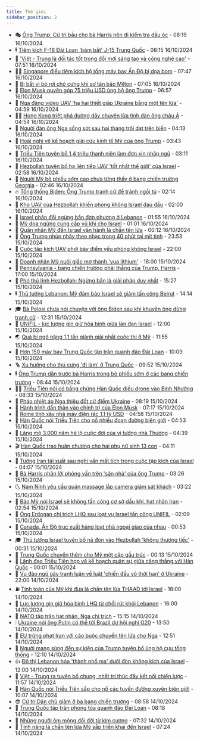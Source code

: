 ```yaml
---
title: Thế giới
sidebar_position: 2
---
```


<!-- vnexpress-the-gioi:START -->
- 🎭 [Ông Trump: Cử tri bầu cho bà Harris nên đi kiểm tra đầu óc](https://vnexpress.net/ong-trump-cu-tri-bau-cho-ba-harris-nen-di-kiem-tra-dau-oc-4804845.html) - 08:19 16/10/2024
- 🕴 [Tiêm kích F-16 Đài Loan &#39;bám bắt&#39; J-15 Trung Quốc](https://vnexpress.net/tiem-kich-f-16-dai-loan-bam-bat-j-15-trung-quoc-4804764.html) - 08:15 16/10/2024
- 🤭 [&#39;Việt - Trung là đối tác tốt trong đổi mới sáng tạo và công nghệ cao&#39;](https://vnexpress.net/viet-trung-la-doi-tac-tot-trong-doi-moi-sang-tao-va-cong-nghe-cao-4804121.html) - 07:51 16/10/2024
- 🧑‍💻 [Singapore điều tiêm kích hộ tống máy bay Ấn Độ bị dọa bom](https://vnexpress.net/singapore-dieu-tiem-kich-ho-tong-may-bay-an-do-bi-doa-bom-4804840.html) - 07:47 16/10/2024
- 🦏 [Bị bắt vì bỏ rơi chó cưng khi sơ tán bão Milton](https://vnexpress.net/bi-bat-vi-bo-roi-cho-cung-khi-so-tan-bao-milton-4804763.html) - 07:05 16/10/2024
- 🦒 [Elon Musk quyên góp 75 triệu USD ủng hộ ông Trump](https://vnexpress.net/elon-musk-quyen-gop-75-trieu-usd-ung-ho-ong-trump-4804711.html) - 06:57 16/10/2024
- 🌈 [Nga đăng video UAV &#39;hạ hai thiết giáp Ukraine bằng một tên lửa&#39;](https://vnexpress.net/nga-dang-video-uav-ha-hai-thiet-giap-ukraine-bang-mot-ten-lua-4804750.html) - 04:59 16/10/2024
- 🧑‍🏫 [Hong Kong triệt phá đường dây chuyên lừa tình đàn ông châu Á](https://vnexpress.net/hong-kong-triet-pha-duong-day-chuyen-lua-tinh-dan-ong-chau-a-4804658.html) - 04:54 16/10/2024
- 🐲 [Người đàn ông Nga sống sót sau hai tháng trôi dạt trên biển](https://vnexpress.net/nguoi-dan-ong-nga-song-sot-sau-hai-thang-troi-dat-tren-bien-4804705.html) - 04:13 16/10/2024
- 🦒 [Hoài nghi về kế hoạch giải cứu kinh tế Mỹ của ông Trump](https://vnexpress.net/hoai-nghi-ve-ke-hoach-giai-cuu-kinh-te-my-cua-ong-trump-4804439.html) - 03:43 16/10/2024
- 🐻 [Triều Tiên tuyên bố 1,4 triệu thanh niên làm đơn xin nhập ngũ](https://vnexpress.net/trieu-tien-tuyen-bo-1-4-trieu-thanh-nien-lam-don-xin-nhap-ngu-4804632.html) - 03:11 16/10/2024
- 🚀 [Hezbollah tuyên bố hạ liên tiếp UAV &#39;tốt nhất thế giới&#39; của Israel](https://vnexpress.net/hezbollah-tuyen-bo-ha-lien-tiep-uav-tot-nhat-the-gioi-cua-israel-4804639.html) - 02:58 16/10/2024
- 🥰 [Người Mỹ bỏ phiếu sớm cao chưa từng thấy ở bang chiến trường Georgia](https://vnexpress.net/nguoi-my-bo-phieu-som-cao-chua-tung-thay-o-bang-chien-truong-georgia-4804660.html) - 02:46 16/10/2024
- 🔥 [Tổng thống Biden: Ông Trump tranh cử để tránh ngồi tù](https://vnexpress.net/tong-thong-biden-ong-trump-tranh-cu-de-tranh-ngoi-tu-4804629.html) - 02:14 16/10/2024
- 🥳 [Kho UAV của Hezbollah khiến phòng không Israel đau đầu](https://vnexpress.net/kho-uav-cua-hezbollah-khien-phong-khong-israel-dau-dau-4804427.html) - 02:00 16/10/2024
- 💼 [Israel phản đối ngừng bắn đơn phương ở Lebanon](https://vnexpress.net/israel-phan-doi-ngung-ban-don-phuong-o-lebanon-4804614.html) - 01:55 16/10/2024
- 🤡 [Mỹ dọa ngừng cung cấp vũ khí cho Israel](https://vnexpress.net/my-doa-ngung-cung-cap-vu-khi-cho-israel-4804613.html) - 01:01 16/10/2024
- 🌁 [Quân nhân Mỹ đến Israel vận hành lá chắn tên lửa](https://vnexpress.net/quan-nhan-my-den-israel-van-hanh-la-chan-ten-lua-4804608.html) - 00:12 16/10/2024
- 🤩 [Ông Trump nhún nhảy theo nhạc trong 40 phút tại mít tinh](https://vnexpress.net/ong-trump-nhun-nhay-theo-nhac-trong-40-phut-tai-mit-tinh-4804588.html) - 23:53 15/10/2024
- 🎉 [Cuộc tập kích UAV phơi bày điểm yếu phòng không Israel](https://vnexpress.net/cuoc-tap-kich-uav-phoi-bay-diem-yeu-phong-khong-israel-4804189.html) - 22:00 15/10/2024
- 🎉 [Doanh nhân Mỹ nuôi giấc mơ thành &#39;vua lithium&#39;](https://vnexpress.net/doanh-nhan-my-nuoi-giac-mo-thanh-vua-lithium-4803780.html) - 18:00 15/10/2024
- 🌁 [Pennsylvania - bang chiến trường phải thắng của Trump, Harris](https://vnexpress.net/pennsylvania-bang-chien-truong-phai-thang-cua-trump-harris-4804157.html) - 17:00 15/10/2024
- 🌊 [Phó thủ lĩnh Hezbollah: Ngừng bắn là giải pháp duy nhất](https://vnexpress.net/pho-thu-linh-hezbollah-ngung-ban-la-giai-phap-duy-nhat-4804577.html) - 15:27 15/10/2024
- 🕴 [Thủ tướng Lebanon: Mỹ đảm bảo Israel sẽ giảm tấn công Beirut](https://vnexpress.net/thu-tuong-lebanon-my-dam-bao-israel-se-giam-tan-cong-beirut-4804561.html) - 14:14 15/10/2024
- 🎓 [Bà Pelosi chưa nói chuyện với ông Biden sau khi khuyên ông dừng tranh cử](https://vnexpress.net/ba-pelosi-chua-noi-chuyen-voi-ong-biden-sau-khi-khuyen-ong-dung-tranh-cu-4804462.html) - 12:31 15/10/2024
- 🦩 [UNIFIL - lực lượng gìn giữ hòa bình giữa làn đạn Israel](https://vnexpress.net/unifil-luc-luong-gin-giu-hoa-binh-giua-lan-dan-israel-4804178.html) - 12:00 15/10/2024
- 🌏 [Quả bí ngô nặng 1,1 tấn giành giải nhất cuộc thi ở Mỹ](https://vnexpress.net/qua-bi-ngo-nang-1-1-tan-gianh-giai-nhat-cuoc-thi-o-my-4804391.html) - 11:55 15/10/2024
- 🌋 [Hơn 150 máy bay Trung Quốc tập trận quanh đảo Đài Loan](https://vnexpress.net/hon-150-may-bay-trung-quoc-tap-tran-quanh-dao-dai-loan-4804293.html) - 10:09 15/10/2024
- 🪜 [Xu hướng cho thú cưng &#39;đi làm&#39; ở Trung Quốc](https://vnexpress.net/xu-huong-cho-thu-cung-di-lam-o-trung-quoc-4804373.html) - 09:52 15/10/2024
- 🕴 [Ông Trump dẫn trước bà Harris trong bỏ phiếu sớm ở các bang chiến trường](https://vnexpress.net/ong-trump-dan-truoc-ba-harris-trong-bo-phieu-som-o-cac-bang-chien-truong-4804365.html) - 08:44 15/10/2024
- 🧑‍🏫 [Triều Tiên nói có bằng chứng Hàn Quốc điều drone vào Bình Nhưỡng](https://vnexpress.net/trieu-tien-noi-co-bang-chung-han-quoc-dieu-drone-vao-binh-nhuong-4804397.html) - 08:33 15/10/2024
- 🌮 [Pháo nhiệt áp Nga thiêu đốt cứ điểm Ukraine](https://vnexpress.net/phao-nhiet-ap-nga-thieu-dot-cu-diem-ukraine-4804354.html) - 08:19 15/10/2024
- 🚦 [Hành trình dấn thân vào chính trị của Elon Musk](https://vnexpress.net/hanh-trinh-dan-than-vao-chinh-tri-cua-elon-musk-4803736.html) - 07:17 15/10/2024
- 💫 [Rome tính xây nhà máy điện rác 1,1 tỷ USD](https://vnexpress.net/rome-tinh-xay-nha-may-dien-rac-1-1-ty-usd-4804201.html) - 04:58 15/10/2024
- 🤡 [Hàn Quốc nói Triều Tiên cho nổ nhiều đoạn đường biên giới](https://vnexpress.net/han-quoc-noi-trieu-tien-cho-no-nhieu-doan-duong-bien-gioi-4804263.html) - 04:53 15/10/2024
- 🦣 [Lăng mộ 3.000 năm hé lộ cuộc đời của vị tướng nhà Thương](https://vnexpress.net/lang-mo-3-000-nam-he-lo-cuoc-doi-cua-vi-tuong-nha-thuong-4803072.html) - 04:39 15/10/2024
- 🎬 [Hàn Quốc trao huân chương cho hai phụ nữ sinh 13 con](https://vnexpress.net/han-quoc-trao-huan-chuong-cho-hai-phu-nu-sinh-13-con-4804229.html) - 04:11 15/10/2024
- 🎉 [Tướng Iran tái xuất sau nghi vấn mất tích trong cuộc tập kích của Israel](https://vnexpress.net/tuong-iran-tai-xuat-sau-nghi-van-mat-tich-trong-cuoc-tap-kich-cua-israel-4804206.html) - 04:07 15/10/2024
- 🎡 [Bà Harris nhận lời phỏng vấn trên &#39;sân nhà&#39; của ông Trump](https://vnexpress.net/ba-harris-nhan-loi-phong-van-tren-san-nha-cua-ong-trump-4804171.html) - 03:26 15/10/2024
- 🌜 [Nam Ninh yêu cầu quán massage lắp camera giám sát khách](https://vnexpress.net/nam-ninh-yeu-cau-quan-massage-lap-camera-giam-sat-khach-4804177.html) - 03:22 15/10/2024
- 🎡 [Báo Mỹ nói Israel sẽ không tấn công cơ sở dầu khí, hạt nhân Iran](https://vnexpress.net/bao-my-noi-israel-se-khong-tan-cong-co-so-dau-khi-hat-nhan-iran-4804183.html) - 02:54 15/10/2024
- 🤗 [Ông Erdogan chỉ trích LHQ sau loạt vụ Israel tấn công UNIFIL](https://vnexpress.net/ong-erdogan-chi-trich-lhq-sau-loat-vu-israel-tan-cong-unifil-4804154.html) - 02:09 15/10/2024
- 🦩 [Canada, Ấn Độ trục xuất hàng loạt nhà ngoại giao của nhau](https://vnexpress.net/canada-an-do-truc-xuat-hang-loat-nha-ngoai-giao-cua-nhau-4804137.html) - 00:53 15/10/2024
- 🎓 [Thủ tướng Israel tuyên bố nã đòn vào Hezbollah &#39;không thương tiếc&#39;](https://vnexpress.net/thu-tuong-israel-tuyen-bo-na-don-vao-hezbollah-khong-thuong-tiec-4804135.html) - 00:31 15/10/2024
- 🌁 [Trung Quốc chuyển thêm cho Mỹ một cặp gấu trúc](https://vnexpress.net/trung-quoc-chuyen-them-cho-my-mot-cap-gau-truc-4804133.html) - 00:13 15/10/2024
- 🤩 [Lãnh đạo Triều Tiên họp về kế hoạch quân sự giữa căng thẳng với Hàn Quốc](https://vnexpress.net/lanh-dao-trieu-tien-hop-ve-ke-hoach-quan-su-giua-cang-thang-voi-han-quoc-4804130.html) - 00:01 15/10/2024
- 👹 [Vụ đào ngũ gây tranh luận về luật &#39;chiến đấu vô thời hạn&#39; ở Ukraine](https://vnexpress.net/vu-dao-ngu-gay-tranh-luan-ve-luat-chien-dau-vo-thoi-han-o-ukraine-4803733.html) - 22:00 14/10/2024
- ⛽️ [Tính toán của Mỹ khi đưa lá chắn tên lửa THAAD tới Israel](https://vnexpress.net/tinh-toan-cua-my-khi-dua-la-chan-ten-lua-thaad-toi-israel-4803882.html) - 18:00 14/10/2024
- 🚀 [Lực lượng gìn giữ hòa bình LHQ từ chối rút khỏi Lebanon](https://vnexpress.net/luc-luong-gin-giu-hoa-binh-lhq-tu-choi-rut-khoi-lebanon-4804098.html) - 16:00 14/10/2024
- 🎡 [NATO tập trận hạt nhân, Nga chỉ trích](https://vnexpress.net/nato-tap-tran-hat-nhan-nga-chi-trich-4804078.html) - 15:15 14/10/2024
- 🕯 [Ukraine nói ông Putin có thể tới Brazil dự hội nghị G20](https://vnexpress.net/ukraine-noi-ong-putin-co-the-toi-brazil-du-hoi-nghi-g20-4804088.html) - 13:50 14/10/2024
- 🐻 [EU trừng phạt Iran với cáo buộc chuyển tên lửa cho Nga](https://vnexpress.net/eu-trung-phat-iran-voi-cao-buoc-chuyen-ten-lua-cho-nga-4804064.html) - 12:51 14/10/2024
- 🚦 [Người mang súng đến sự kiện của Trump tuyên bố ủng hộ cựu tổng thống](https://vnexpress.net/nguoi-mang-sung-den-su-kien-cua-trump-tuyen-bo-ung-ho-cuu-tong-thong-4803958.html) - 12:10 14/10/2024
- 👍 [Đô thị Lebanon hóa &#39;thành phố ma&#39; dưới đòn không kích của Israel](https://vnexpress.net/do-thi-lebanon-hoa-thanh-pho-ma-duoi-don-khong-kich-cua-israel-4803837.html) - 12:00 14/10/2024
- 🚀 [Việt - Trung ra tuyên bố chung, nhất trí thúc đẩy kết nối chiến lược](https://vnexpress.net/viet-trung-ra-tuyen-bo-chung-nhat-tri-thuc-day-ket-noi-chien-luoc-4804060.html) - 11:57 14/10/2024
- 🌮 [Hàn Quốc nói Triều Tiên sắp cho nổ các tuyến đường xuyên biên giới](https://vnexpress.net/han-quoc-noi-trieu-tien-sap-cho-no-cac-tuyen-duong-xuyen-bien-gioi-4803944.html) - 10:07 14/10/2024
- 😎 [Cử tri Dân chủ giảm ở ba bang chiến trường](https://vnexpress.net/cu-tri-dan-chu-giam-o-ba-bang-chien-truong-4803926.html) - 08:58 14/10/2024
- 🐲 [Trung Quốc tập trận phong tỏa quanh đảo Đài Loan](https://vnexpress.net/trung-quoc-tap-tran-phong-toa-quanh-dao-dai-loan-4803829.html) - 08:18 14/10/2024
- 💫 [Những người ôm mộng đổi đời từ kim cương](https://vnexpress.net/nhung-nguoi-om-mong-doi-doi-tu-kim-cuong-4803767.html) - 07:32 14/10/2024
- 👀 [Tính năng lá chắn tên lửa Mỹ sắp triển khai đến Israel](https://vnexpress.net/tinh-nang-la-chan-ten-lua-my-sap-trien-khai-den-israel-4803898.html) - 07:24 14/10/2024<!-- vnexpress-the-gioi:END -->